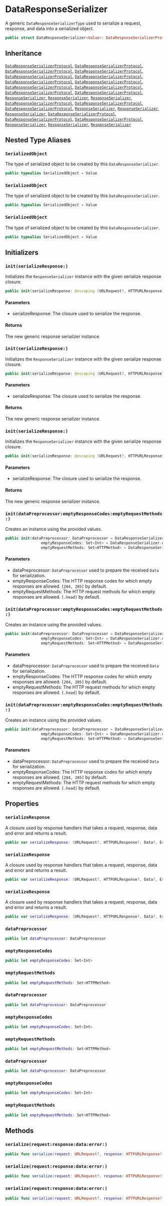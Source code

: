 # DataResponseSerializer

A generic `DataResponseSerializerType` used to serialize a request, response, and data into a serialized object.

``` swift
public struct DataResponseSerializer<Value>: DataResponseSerializerProtocol 
```

## Inheritance

[`DataResponseSerializerProtocol`](/DataResponseSerializerProtocol), [`DataResponseSerializerProtocol`](/DataResponseSerializerProtocol), [`DataResponseSerializerProtocol`](/DataResponseSerializerProtocol), [`DataResponseSerializerProtocol`](/DataResponseSerializerProtocol), [`DataResponseSerializerProtocol`](/DataResponseSerializerProtocol), [`DataResponseSerializerProtocol`](/DataResponseSerializerProtocol), [`DataResponseSerializerProtocol`](/DataResponseSerializerProtocol), [`DataResponseSerializerProtocol`](/DataResponseSerializerProtocol), [`DataResponseSerializerProtocol`](/DataResponseSerializerProtocol), [`DataResponseSerializerProtocol`](/DataResponseSerializerProtocol), [`DataResponseSerializerProtocol`](/DataResponseSerializerProtocol), [`DataResponseSerializerProtocol`](/DataResponseSerializerProtocol), [`ResponseSerializer`](/ResponseSerializer), [`ResponseSerializer`](/ResponseSerializer), [`ResponseSerializer`](/ResponseSerializer), [`DataResponseSerializerProtocol`](/DataResponseSerializerProtocol), [`DataResponseSerializerProtocol`](/DataResponseSerializerProtocol), [`DataResponseSerializerProtocol`](/DataResponseSerializerProtocol), [`ResponseSerializer`](/ResponseSerializer), [`ResponseSerializer`](/ResponseSerializer), [`ResponseSerializer`](/ResponseSerializer), [`DataResponseSerializerProtocol`](/DataResponseSerializerProtocol), [`DataResponseSerializerProtocol`](/DataResponseSerializerProtocol), [`DataResponseSerializerProtocol`](/DataResponseSerializerProtocol), [`ResponseSerializer`](/ResponseSerializer), [`ResponseSerializer`](/ResponseSerializer), [`ResponseSerializer`](/ResponseSerializer)

## Nested Type Aliases

### `SerializedObject`

The type of serialized object to be created by this `DataResponseSerializer`.

``` swift
public typealias SerializedObject = Value
```

### `SerializedObject`

The type of serialized object to be created by this `DataResponseSerializer`.

``` swift
public typealias SerializedObject = Value
```

### `SerializedObject`

The type of serialized object to be created by this `DataResponseSerializer`.

``` swift
public typealias SerializedObject = Value
```

## Initializers

### `init(serializeResponse:)`

Initializes the `ResponseSerializer` instance with the given serialize response closure.

``` swift
public init(serializeResponse: @escaping (URLRequest?, HTTPURLResponse?, Data?, Error?) -> Result<Value>) 
```

#### Parameters

  - serializeResponse: The closure used to serialize the response.

#### Returns

The new generic response serializer instance.

### `init(serializeResponse:)`

Initializes the `ResponseSerializer` instance with the given serialize response closure.

``` swift
public init(serializeResponse: @escaping (URLRequest?, HTTPURLResponse?, Data?, Error?) -> Result<Value>) 
```

#### Parameters

  - serializeResponse: The closure used to serialize the response.

#### Returns

The new generic response serializer instance.

### `init(serializeResponse:)`

Initializes the `ResponseSerializer` instance with the given serialize response closure.

``` swift
public init(serializeResponse: @escaping (URLRequest?, HTTPURLResponse?, Data?, Error?) -> Result<Value>) 
```

#### Parameters

  - serializeResponse: The closure used to serialize the response.

#### Returns

The new generic response serializer instance.

### `init(dataPreprocessor:emptyResponseCodes:emptyRequestMethods:)`

Creates an instance using the provided values.

``` swift
public init(dataPreprocessor: DataPreprocessor = DataResponseSerializer.defaultDataPreprocessor,
                emptyResponseCodes: Set<Int> = DataResponseSerializer.defaultEmptyResponseCodes,
                emptyRequestMethods: Set<HTTPMethod> = DataResponseSerializer.defaultEmptyRequestMethods) 
```

#### Parameters

  - dataPreprocessor: `DataPreprocessor` used to prepare the received `Data` for serialization.
  - emptyResponseCodes: The HTTP response codes for which empty responses are allowed. `[204, 205]` by default.
  - emptyRequestMethods: The HTTP request methods for which empty responses are allowed. `[.head]` by default.

### `init(dataPreprocessor:emptyResponseCodes:emptyRequestMethods:)`

Creates an instance using the provided values.

``` swift
public init(dataPreprocessor: DataPreprocessor = DataResponseSerializer.defaultDataPreprocessor,
                emptyResponseCodes: Set<Int> = DataResponseSerializer.defaultEmptyResponseCodes,
                emptyRequestMethods: Set<HTTPMethod> = DataResponseSerializer.defaultEmptyRequestMethods) 
```

#### Parameters

  - dataPreprocessor: `DataPreprocessor` used to prepare the received `Data` for serialization.
  - emptyResponseCodes: The HTTP response codes for which empty responses are allowed. `[204, 205]` by default.
  - emptyRequestMethods: The HTTP request methods for which empty responses are allowed. `[.head]` by default.

### `init(dataPreprocessor:emptyResponseCodes:emptyRequestMethods:)`

Creates an instance using the provided values.

``` swift
public init(dataPreprocessor: DataPreprocessor = DataResponseSerializer.defaultDataPreprocessor,
                emptyResponseCodes: Set<Int> = DataResponseSerializer.defaultEmptyResponseCodes,
                emptyRequestMethods: Set<HTTPMethod> = DataResponseSerializer.defaultEmptyRequestMethods) 
```

#### Parameters

  - dataPreprocessor: `DataPreprocessor` used to prepare the received `Data` for serialization.
  - emptyResponseCodes: The HTTP response codes for which empty responses are allowed. `[204, 205]` by default.
  - emptyRequestMethods: The HTTP request methods for which empty responses are allowed. `[.head]` by default.

## Properties

### `serializeResponse`

A closure used by response handlers that takes a request, response, data and error and returns a result.

``` swift
public var serializeResponse: (URLRequest?, HTTPURLResponse?, Data?, Error?) -> Result<Value>
```

### `serializeResponse`

A closure used by response handlers that takes a request, response, data and error and returns a result.

``` swift
public var serializeResponse: (URLRequest?, HTTPURLResponse?, Data?, Error?) -> Result<Value>
```

### `serializeResponse`

A closure used by response handlers that takes a request, response, data and error and returns a result.

``` swift
public var serializeResponse: (URLRequest?, HTTPURLResponse?, Data?, Error?) -> Result<Value>
```

### `dataPreprocessor`

``` swift
public let dataPreprocessor: DataPreprocessor
```

### `emptyResponseCodes`

``` swift
public let emptyResponseCodes: Set<Int>
```

### `emptyRequestMethods`

``` swift
public let emptyRequestMethods: Set<HTTPMethod>
```

### `dataPreprocessor`

``` swift
public let dataPreprocessor: DataPreprocessor
```

### `emptyResponseCodes`

``` swift
public let emptyResponseCodes: Set<Int>
```

### `emptyRequestMethods`

``` swift
public let emptyRequestMethods: Set<HTTPMethod>
```

### `dataPreprocessor`

``` swift
public let dataPreprocessor: DataPreprocessor
```

### `emptyResponseCodes`

``` swift
public let emptyResponseCodes: Set<Int>
```

### `emptyRequestMethods`

``` swift
public let emptyRequestMethods: Set<HTTPMethod>
```

## Methods

### `serialize(request:response:data:error:)`

``` swift
public func serialize(request: URLRequest?, response: HTTPURLResponse?, data: Data?, error: Error?) throws -> Data 
```

### `serialize(request:response:data:error:)`

``` swift
public func serialize(request: URLRequest?, response: HTTPURLResponse?, data: Data?, error: Error?) throws -> Data 
```

### `serialize(request:response:data:error:)`

``` swift
public func serialize(request: URLRequest?, response: HTTPURLResponse?, data: Data?, error: Error?) throws -> Data 
```

